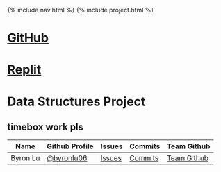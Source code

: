 {% include nav.html %}
{% include project.html %}

# [GitHub](https://github.com/PunarvasuS/DataStructures/)
# [Replit](https://replit.com/@LordPotashmallo/)

# Data Structures Project

## timebox work pls 
| Name | Github Profile | Issues | Commits | Team Github |
| - | - | - | - | - |
| Byron Lu | [@byronlu06](https://github.com/byronlu06) | [Issues](https://github.com/byronlu06/Data-Structures/issues/created_by/byronlu06) | [Commits](https://github.com/byronlu06/Data-Structures/commits?author=byronlu06) | [Team Github](https://github.com/PunarvasuS/PopcornCritics) |
